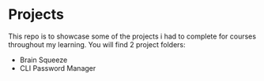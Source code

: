 # Projects
This repo is to showcase some of the projects i had to complete for courses throughout my learning. You will find 2 project folders:
* Brain Squeeze
* CLI Password Manager
